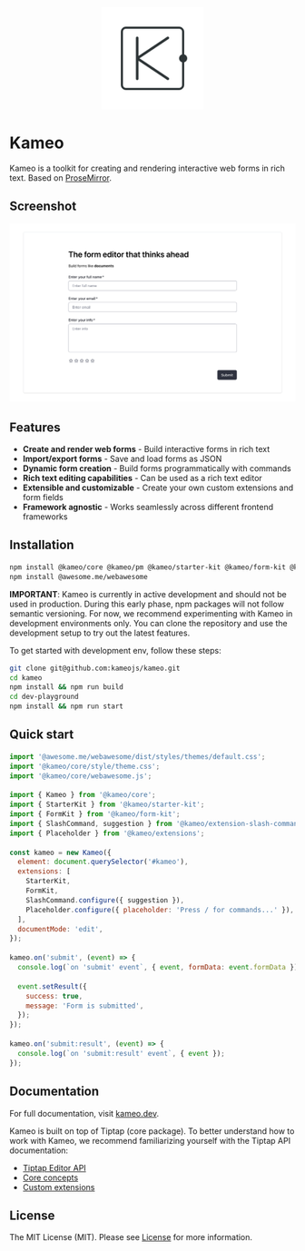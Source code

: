 <p align="center">
  <a href="#" target="_blank">
    <img src="./assets/logo.svg?sanitize=true" width="180" height="180" alt="Kameo" />
  </a>
</p>

# Kameo

Kameo is a toolkit for creating and rendering interactive web forms in rich text. Based on [ProseMirror](https://prosemirror.net/).

## Screenshot

<p align="center">
  <img src="./assets/screenshot.webp" width="600px" alt="Kameo screenshot" />
</p>

## Features
- **Create and render web forms** - Build interactive forms in rich text
- **Import/export forms** - Save and load forms as JSON
- **Dynamic form creation** - Build forms programmatically with commands
- **Rich text editing capabilities** - Can be used as a rich text editor
- **Extensible and customizable** - Create your own custom extensions and form fields
- **Framework agnostic** - Works seamlessly across different frontend frameworks

## Installation

```bash
npm install @kameo/core @kameo/pm @kameo/starter-kit @kameo/form-kit @kameo/extension-slash-command @kameo/extensions
npm install @awesome.me/webawesome
```

**IMPORTANT**: Kameo is currently in active development and should not be used in production. During this early phase, npm packages will not follow semantic versioning. For now, we recommend experimenting with Kameo in development environments only. You can clone the repository and use the development setup to try out the latest features.

To get started with development env, follow these steps:

```bash
git clone git@github.com:kameojs/kameo.git
cd kameo
npm install && npm run build
cd dev-playground
npm install && npm run start
```

## Quick start

```javascript
import '@awesome.me/webawesome/dist/styles/themes/default.css';
import '@kameo/core/style/theme.css';
import '@kameo/core/webawesome.js';

import { Kameo } from '@kameo/core';
import { StarterKit } from '@kameo/starter-kit';
import { FormKit } from '@kameo/form-kit';
import { SlashCommand, suggestion } from '@kameo/extension-slash-command';
import { Placeholder } from '@kameo/extensions';

const kameo = new Kameo({
  element: document.querySelector('#kameo'),
  extensions: [
    StarterKit,
    FormKit,
    SlashCommand.configure({ suggestion }),
    Placeholder.configure({ placeholder: 'Press / for commands...' }),
  ],
  documentMode: 'edit',
});

kameo.on('submit', (event) => {
  console.log(`on 'submit' event`, { event, formData: event.formData });

  event.setResult({
    success: true,
    message: 'Form is submitted',
  });
});

kameo.on('submit:result', (event) => {
  console.log(`on 'submit:result' event`, { event });
});
```

## Documentation

For full documentation, visit [kameo.dev](https://kameo.dev/getting-started/introduction/).

Kameo is built on top of Tiptap (core package). To better understand how to work with Kameo, we recommend familiarizing yourself with the Tiptap API documentation:
- [Tiptap Editor API](https://tiptap.dev/docs/editor/api/editor)
- [Core concepts](https://tiptap.dev/docs/editor/core-concepts/introduction)
- [Custom extensions](https://tiptap.dev/docs/editor/extensions/custom-extensions)

## License

The MIT License (MIT). Please see [License](LICENSE) for more information.
